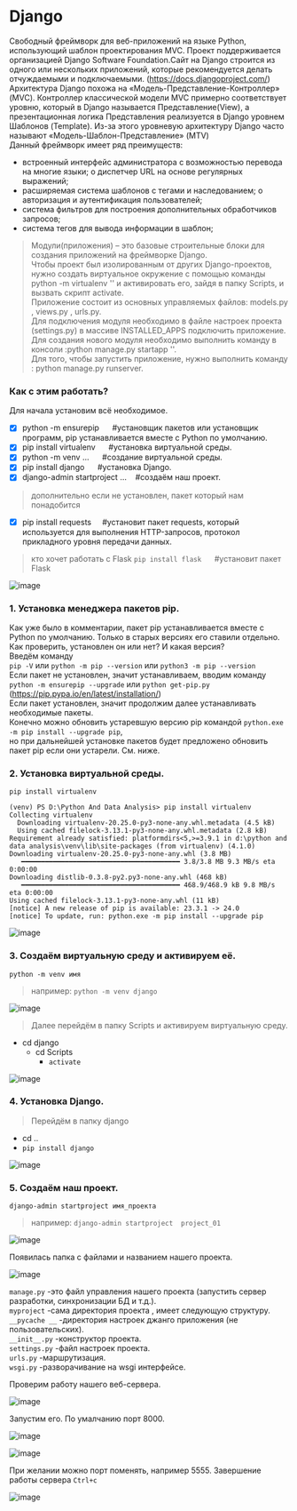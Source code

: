 # Django
Свободный фреймворк для веб-приложений на языке Python, использующий шаблон проектирования MVC. Проект поддерживается организацией Django Software Foundation.Сайт на Django строится из одного или нескольких приложений, которые рекомендуется делать отчуждаемыми и подключаемыми. (https://docs.djangoproject.com/) <br>
Архитектура Django похожа на «Модель-Представление-Контроллер» (MVC). Контроллер классической модели MVC примерно соответствует уровню, который в Django называется Представление(View), а презентационная логика Представления реализуется в Django уровнем Шаблонов (Template). Из-за этого уровневую архитектуру Django часто называют «Модель-Шаблон-Представление» (MTV) <br>
Данный фреймворк имеет ряд преимуществ: <br>
- встроенный интерфейс администратора с возможностью перевода на многие языки; o диспетчер URL на основе регулярных выражений; <br> 
- расширяемая система шаблонов с тегами и наследованием; o авторизация и аутентификация пользователей; <br>
- система фильтров для построения дополнительных обработчиков запросов; <br>
- система тегов для вывода информации в шаблон; <br>
> Модули(приложения) – это базовые строительные блоки для создания приложений на фреймворке Django.<br>
Чтобы проект был изолированным от других Django-проектов, нужно создать виртуальное окружение с помощью команды python -m virtualenv '<name virtualenviroment>' и активировать его, зайдя в папку Scripts, и вызвать скрипт activate.<br>
Приложение состоит из основных управляемых файлов: models.py , views.py , urls.py.<br>
Для подключения модуля необходимо в файле настроек проекта (settings.py) в массиве INSTALLED_APPS подключить приложение.<br>
Для создания нового модуля необходимо выполнить команду в консоли :python manage.py startapp '<name application>'.<br>
Для того, чтобы запустить приложение, нужно выполнить команду : python manage.py runserver.<br>


### Как с этим работать? 
Для начала установим всё необходимое.

- [X] python -m ensurepip&nbsp;&nbsp;&nbsp;&nbsp;&nbsp;&nbsp;#установщик пакетов или установщик программ, pip устанавливается вместе с Python по умолчанию.
- [X] pip install virtualenv&nbsp;&nbsp;&nbsp;&nbsp;&nbsp;&nbsp;#установка виртуальной среды.	
- [X] python -m venv ...&nbsp;&nbsp;&nbsp;&nbsp;&nbsp;&nbsp;#создание виртуальной среды.
- [X] pip install django&nbsp;&nbsp;&nbsp;&nbsp;&nbsp;&nbsp;#установка Django.
- [X] django-admin startproject ...&nbsp;&nbsp;&nbsp;&nbsp;#создаём наш проект.

> дополнительно если не установлен, пакет который нам понадобится<br>

- [X] pip install requests&nbsp;&nbsp;&nbsp;&nbsp;&nbsp;#установит пакет requests, который используется для выполнения HTTP-запросов, протокол прикладного
уровня передачи данных.

> кто хочет работать с Flask
``pip install flask`` &nbsp;&nbsp;&nbsp;&nbsp;&nbsp;#установит пакет Flask

![image](https://github.com/tvgVita69/Django/assets/98489171/cfd80a6f-ed6f-4667-b383-51441295b670)

### 1. Установка менеджера пакетов pip.
Как уже было в комментарии, пакет pip устанавливается вместе с Python по умолчанию. Только в старых версиях его ставили отдельно.<br>
Как проверить, установлен он или нет? И какая версия?<br>
Введём команду<br>
``pip -V`` или ``python -m pip --version`` или ``python3 -m pip --version``
<br>Если пакет не установлен, значит устанавливаем, вводим команду<br>
``python -m ensurepip --upgrade`` или ``python get-pip.py`` (https://pip.pypa.io/en/latest/installation/)
<br>Если пакет установлен, значит продолжим далее устанавливать необходимые пакеты.<br>
Конечно можно обновить устаревшую версию pip командой ``python.exe -m pip install --upgrade pip``, <br>
но при дальнейшей установке пакетов будет предложено обновить пакет pip если они устарели. См. ниже. <br>

### 2. Установка виртуальной среды.	
``pip install virtualenv``

```
(venv) PS D:\Python And Data Analysis> pip install virtualenv
Collecting virtualenv
  Downloading virtualenv-20.25.0-py3-none-any.whl.metadata (4.5 kB)
  Using cached filelock-3.13.1-py3-none-any.whl.metadata (2.8 kB)
Requirement already satisfied: platformdirs<5,>=3.9.1 in d:\python and data analysis\venv\lib\site-packages (from virtualenv) (4.1.0)
Downloading virtualenv-20.25.0-py3-none-any.whl (3.8 MB)
   ━━━━━━━━━━━━━━━━━━━━━━━━━━━━━━━━━━━━━━━━ 3.8/3.8 MB 9.3 MB/s eta 0:00:00
Downloading distlib-0.3.8-py2.py3-none-any.whl (468 kB)
   ━━━━━━━━━━━━━━━━━━━━━━━━━━━━━━━━━━━━━━━━ 468.9/468.9 kB 9.8 MB/s eta 0:00:00
Using cached filelock-3.13.1-py3-none-any.whl (11 kB)
[notice] A new release of pip is available: 23.3.1 -> 24.0
[notice] To update, run: python.exe -m pip install --upgrade pip
```
![image](https://github.com/tvgVita69/Django/assets/98489171/64d370ae-ab82-4ac3-b9d7-b253232fb999)

### 3. Создаём виртуальную среду и активируем её.
``python -m venv имя ``

> например: ``python -m venv django``

![image](https://github.com/tvgVita69/Django/assets/98489171/e96c67b0-0ed0-40fc-88e1-f6a1ff65ef4f)

> Далее перейдём в папку Scripts и активируем виртуальную среду.
- cd django
  - cd Scripts
    - ``activate``

![image](https://github.com/tvgVita69/Django/assets/98489171/c14df737-adc3-4a40-b044-9e789e0eae6c)

### 4. Установка Django.

> Перейдём в папку django
- cd ..
- ``pip install django``

![image](https://github.com/tvgVita69/Django/assets/98489171/8167c2fd-97d7-4155-add5-3913f6196e2c)

### 5. Создаём наш проект.
``django-admin startproject имя_проекта``

> например: ``django-admin startproject  project_01``

![image](https://github.com/tvgVita69/Django/assets/98489171/6da8ac03-b7d3-4fb9-bd77-2d3fae717faf)

Появилась папка с файлами и названием нашего проекта.

![image](https://github.com/tvgVita69/Django/assets/98489171/91903193-bc6c-4ecd-83c6-1fb5b07c458b)

``manage.py`` -это файл управления нашего проекта (запустить сервер разработки, синхронизации БД и т.д.).<br>
``myproject`` -сама директория проекта , имеет следующую структуру.<br>
``__pycache __`` -директория настроек джанго приложения (не пользовательских).<br>
``__init__.py`` -конструктор проекта.<br>
``settings.py`` -файл настроек проекта.<br>
``urls.py`` -маршрутизация.<br>
``wsgi.py`` -разворачивание на wsgi интерфейсе.<br>

Проверим работу нашего веб-сервера.

![image](https://github.com/tvgVita69/Django/assets/98489171/928f5b49-8c85-4dc5-a64b-7ac590d91b7a)

Запустим его. По умалчанию порт 8000.

![image](https://github.com/tvgVita69/Django/assets/98489171/e103e7ae-f72d-40a7-8518-57a9d0490698)

![image](https://github.com/tvgVita69/Django/assets/98489171/1d388f1c-7537-47d8-9988-b9eda6ff1b7e)

При желании можно порт поменять, например 5555. Завершение работы сервера ``Ctrl+c``

![image](https://github.com/tvgVita69/Django/assets/98489171/936a846a-9318-4fd4-bb6b-e63f62aefadb)
















